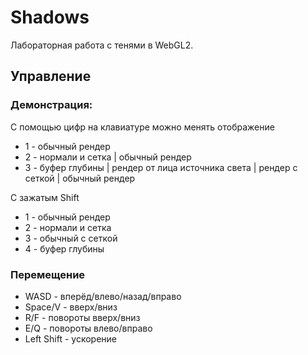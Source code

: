 # Shadows
Лабораторная работа с тенями в WebGL2.

## Управление

### Демонстрация:
С помощью цифр на клавиатуре можно менять отображение
- 1 - обычный рендер
- 2 - нормали и сетка | обычный рендер
- 3 - буфер глубины | рендер от лица источника света | рендер с сеткой | обычный рендер

С зажатым Shift
- 1 - обычный рендер
- 2 - нормали и сетка 
- 3 - обычный с сеткой
- 4 - буфер глубины

### Перемещение
- WASD - вперёд/влево/назад/вправо
- Space/V - вверх/вниз
- R/F - повороты вверх/вниз
- E/Q - повороты влево/вправо
- Left Shift - ускорение